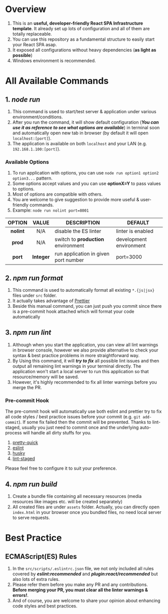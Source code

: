 # Overview
1. This is an **useful, developer-friendly React SPA Infrastructure template**. It already set up lots of configuration and all of them are totally replaceable.
2. You can use this repository as a fundamental structure to easily start your React SPA asap.
3. It exposed all configurations without heavy dependencies (**as light as possible**)
4. Windows environment is recommended.

# All Available Commands
## 1. _node run_
1. This command is used to start/test server & application under various environment/conditions.
2. After you run the command, it will show default configuration (_**You can use it as reference to see what options are available**_) in terminal soon and automatically open new tab in browser (by default it will open `localhost:[port]`).
3. The application is available on both `localhost` and your LAN (e.g. `192.168.1.100:[port]`).

### Available Options
1. To run application with options, you can use `node run option1 option2 option3...` pattern.
2. Some options accept values and you can use **optionX=Y** to pass values to options.
3. Most of options are compatible with others.
4. You are welcome to give suggestion to provide more useful & user-friendly commands.
5. Example: `node run nolint port=8001`

| OPTION | VALUE | DESCRIPTION | DEFAULT |
| :---: | :---: | ------------- | ------------- |
| **nolint**  | N/A | disable the ES linter | linter is enabled |
| **prod**  | N/A | switch to **production** environment | development environment  |
| **port**  | **Integer** | run application in given port number | port=3000  |

## 2. _npm run format_
1. This command is used to automatically format all existing `*.{js|jsx}` files under `src` folder.
2. It actually takes advantage of [Prettier](https://github.com/prettier/prettier)
3. Beside this manual command, you can just push you commit since there is a pre-commit hook attached which will format your code automatically

## 3. _npm run lint_
1. Although when you start the application, you can view all lint warnings in browser console, however we also provide alternative to check your syntax & best practice problems in more straightforward way.
2. By Using this command, it will _**try to fix**_ all possible lint issues and then output all remaining lint warnings in your terminal directly. The application won't start a local server to run this application so that resource/memory will be saved.
3. However, it's highly recommended to fix all linter warnings before you merge the PR.

### Pre-commit Hook
The pre-commit hook will automatically use both eslint and prettier try to fix all code styles / best practice issues before your commit (e.g. `git add-commit`). If some fix failed then the commit will be prevented. Thanks to lint-staged, usually you just need to commit once and the underlying auto-process will handle all dirty stuffs for you.

1. [pretty-quick](https://github.com/azz/pretty-quick)
2. [eslint](https://github.com/eslint/eslint)
3. [husky](https://github.com/typicode/husky)
4. [lint-staged](https://github.com/okonet/lint-staged)

Please feel free to configure it to suit your preference.

## 4. _npm run build_
1. Create a bundle file containing all necessary resources (media resources like images etc. will be created separately)
2. All created files are under `assets` folder. Actually, you can directly open `index.html` in your browser once you bundled files, no need local server to serve requests.

# Best Practice
## ECMAScript(ES) Rules
1. In the `src/scripts/.eslintrc.json` file, we not only included all rules covered by _**eslint:recommended**_ and _**plugin:react/recommended**_ but also lots of extra rules.
2. Please refer them before you make any PR and any contributions. **Before merging your PR, you must clear all the linter warnings & errors!**.
3. And of course, you are welcome to share your opinion about enhancing code styles and best practices.
